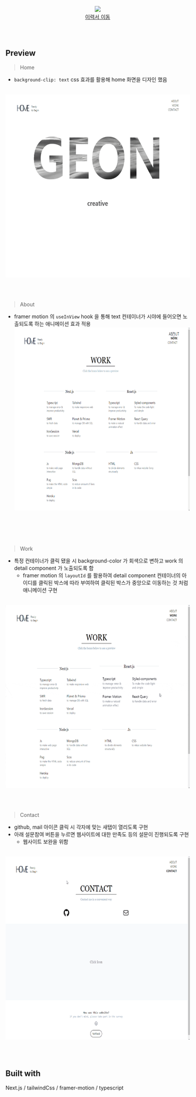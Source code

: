 <div align="center">
  <a href="https://profile-one-topaz.vercel.app">
    <img height="120" src="https://imagedelivery.net/xE6X7mlbIExkQau-XHoj-A/da86e014-02bf-4628-0f97-fb27d37c0f00/public" />
    <br />
    <a display="block" href="https://profile-one-topaz.vercel.app">이력서 이동</a>
  </a>
</div>

<br /><br/>

## Preview

> Home
- `background-clip: text` css 효과를 활용해 home 화면을 디자인 했음

<br/>

  <div align="center">
    <img height="500" src="preview/home.gif" />
  </div>

</br></br>

> About
- framer motion 의 `useInView` hook 을 통해 text 컨테이너가 시야에 들어오면 노출되도록 하는 애니메이션 효과 적용
  <div align="center">
    <img height="500" src="preview/about.gif" />
    
<br/> 

  </div>
  
</br></br>

> Work
- 특정 컨테이너가 클릭 됐을 시 background-color 가 회색으로 변하고 work 의 detail component 가 노출되도록 함
  - framer motion 의 `layoutId` 를 활용하여 detail component 컨테이너의 아이디를 클릭된 박스에 따라 부여하여 클릭된 박스가 중앙으로 이동하는 것 처럼 애니메이션 구현
  
<br/>

  <div align="center">
    <img height="500" src="preview/myWork.gif" />
  </div>
 
 </br></br>

> Contact
- github, mail 아이콘 클릭 시 각자에 맞는 새탭이 열리도록 구현
- 아래 설문참여 버튼을 누르면 웹사이트에 대한 만족도 등의 설문이 진행되도록 구현
  - 웹사이트 보완을 위함
  
<br/>

  <div align="center">
    <img height="500" src="preview/contact.gif" />
  </div>
 
 </br></br>


## Built with
Next.js / tailwindCss / framer-motion / typescript
